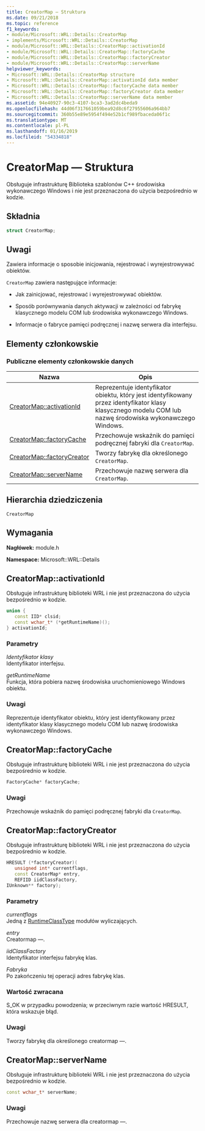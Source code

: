 ```yaml
---
title: CreatorMap — Struktura
ms.date: 09/21/2018
ms.topic: reference
f1_keywords:
- module/Microsoft::WRL::Details::CreatorMap
- implements/Microsoft::WRL::Details::CreatorMap
- module/Microsoft::WRL::Details::CreatorMap::activationId
- module/Microsoft::WRL::Details::CreatorMap::factoryCache
- module/Microsoft::WRL::Details::CreatorMap::factoryCreator
- module/Microsoft::WRL::Details::CreatorMap::serverName
helpviewer_keywords:
- Microsoft::WRL::Details::CreatorMap structure
- Microsoft::WRL::Details::CreatorMap::activationId data member
- Microsoft::WRL::Details::CreatorMap::factoryCache data member
- Microsoft::WRL::Details::CreatorMap::factoryCreator data member
- Microsoft::WRL::Details::CreatorMap::serverName data member
ms.assetid: 94e40927-90c3-4107-bca3-3ad2dc4beda9
ms.openlocfilehash: 44d06f317661059bea92d8c6f27955606a964bb7
ms.sourcegitcommit: 360b55e89e5954f494e52b1cf989fbaceda06f1c
ms.translationtype: MT
ms.contentlocale: pl-PL
ms.lasthandoff: 01/16/2019
ms.locfileid: "54334818"
---
```

# <a name="creatormap-structure"></a>CreatorMap — Struktura

Obsługuje infrastrukturę Biblioteka szablonów C++ środowiska wykonawczego Windows i nie jest przeznaczona do użycia bezpośrednio w kodzie.

## <a name="syntax"></a>Składnia

```cpp
struct CreatorMap;
```

## <a name="remarks"></a>Uwagi

Zawiera informacje o sposobie inicjowania, rejestrować i wyrejestrowywać obiektów.

`CreatorMap` zawiera następujące informacje:

- Jak zainicjować, rejestrować i wyrejestrowywać obiektów.

- Sposób porównywania danych aktywacji w zależności od fabrykę klasycznego modelu COM lub środowiska wykonawczego Windows.

- Informacje o fabryce pamięci podręcznej i nazwę serwera dla interfejsu.

## <a name="members"></a>Elementy członkowskie

### <a name="public-data-members"></a>Publiczne elementy członkowskie danych

Nazwa                                          | Opis
--------------------------------------------- | ------------------------------------------------------------------------------------------------------
[CreatorMap::activationId](#activationid)     | Reprezentuje identyfikator obiektu, który jest identyfikowany przez identyfikator klasy klasycznego modelu COM lub nazwę środowiska wykonawczego Windows.
[CreatorMap::factoryCache](#factorycache)     | Przechowuje wskaźnik do pamięci podręcznej fabryki dla `CreatorMap`.
[CreatorMap::factoryCreator](#factorycreator) | Tworzy fabrykę dla określonego `CreatorMap`.
[CreatorMap::serverName](#servername)         | Przechowuje nazwę serwera dla `CreatorMap`.

## <a name="inheritance-hierarchy"></a>Hierarchia dziedziczenia

`CreatorMap`

## <a name="requirements"></a>Wymagania

**Nagłówek:** module.h

**Namespace:** Microsoft::WRL::Details

## <a name="activationid"></a>CreatorMap::activationId

Obsługuje infrastrukturę biblioteki WRL i nie jest przeznaczona do użycia bezpośrednio w kodzie.

```cpp
union {
   const IID* clsid;
   const wchar_t* (*getRuntimeName)();
} activationId;
```

### <a name="parameters"></a>Parametry

*Identyfikator klasy*<br/>
Identyfikator interfejsu.

*getRuntimeName*<br/>
Funkcja, która pobiera nazwę środowiska uruchomieniowego Windows obiektu.

### <a name="remarks"></a>Uwagi

Reprezentuje identyfikator obiektu, który jest identyfikowany przez identyfikator klasy klasycznego modelu COM lub nazwę środowiska wykonawczego Windows.

## <a name="factorycache"></a>CreatorMap::factoryCache

Obsługuje infrastrukturę biblioteki WRL i nie jest przeznaczona do użycia bezpośrednio w kodzie.

```cpp
FactoryCache* factoryCache;
```

### <a name="remarks"></a>Uwagi

Przechowuje wskaźnik do pamięci podręcznej fabryki dla `CreatorMap`.

## <a name="factorycreator"></a>CreatorMap::factoryCreator

Obsługuje infrastrukturę biblioteki WRL i nie jest przeznaczona do użycia bezpośrednio w kodzie.

```cpp
HRESULT (*factoryCreator)(
   unsigned int* currentflags,
   const CreatorMap* entry,
   REFIID iidClassFactory,
IUnknown** factory);
```

### <a name="parameters"></a>Parametry

*currentflags*<br/>
Jedną z [RuntimeClassType](runtimeclasstype-enumeration.md) modułów wyliczających.

*entry*<br/>
Creatormap —.

*iidClassFactory*<br/>
Identyfikator interfejsu fabrykę klas.

*Fabryka*<br/>
Po zakończeniu tej operacji adres fabrykę klas.

### <a name="return-value"></a>Wartość zwracana

S_OK w przypadku powodzenia; w przeciwnym razie wartość HRESULT, która wskazuje błąd.

### <a name="remarks"></a>Uwagi

Tworzy fabrykę dla określonego creatormap —.

## <a name="servername"></a>CreatorMap::serverName

Obsługuje infrastrukturę biblioteki WRL i nie jest przeznaczona do użycia bezpośrednio w kodzie.

```cpp
const wchar_t* serverName;
```

### <a name="remarks"></a>Uwagi

Przechowuje nazwę serwera dla creatormap —.
